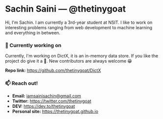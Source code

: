 # Sachin Saini — @thetinygoat
Hi, I'm Sachin. I am currently a 3rd-year student at NSIT. I like to work on interesting problems ranging from web development to machine learning and everything in between.

### 🔭 Currently working on
Currently, I'm working on DictX, it is an in-memory data store. If you like the project do give it a 🌟. New contributors are always welcome 😁

**Repo link:** https://github.com/thetinygoat/DictX

### 📫 Reach out!
- **Email:** iamsainisachin@gmail.com
- **Twitter:** https://twitter.com/thetinygoat
- **DEV:** https://dev.to/thetinygoat
- **Personal site:** https://thetinygoat.github.io
